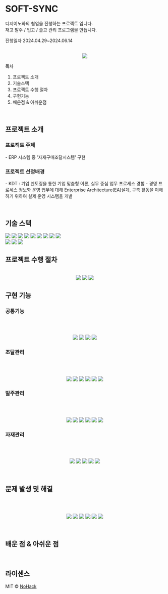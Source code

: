 
# SOFT-SYNC

<p>디지이노와의 협업을 진행하는 프로젝트 입니다. <br> 
재고 발주 / 입고 / 출고 관리 프로그램을 만듭니다.</p>
<p> 진행일자 2024.04.29~2024.06.14</p>

<p align="center">
  <br>
  <img src="https://github.com/SOFT-SYNC/SOFT-SYNC/assets/158006769/f27315be-b73f-4a20-983e-c4eaef4e28da">
  <br>
</p>

목차
01. 프로젝트 소개
02. 기술스택
03. 프로젝트 수행 절차
04. 구현기능
05. 배운점 & 아쉬운점
<br>

## 프로젝트 소개

### 프로젝트 주제
\- ERP 시스템 중 '자재구매조달시스템' 구현

### 프로젝트 선정배경
\- KDT : 기업 멘토링을 통한 기업 맞춤형 이론, 실무 중심 업무 프로세스 경험
\- 경영 프로세스 정보화 운영 업무에 대해 Enterprise Architecture(EA)설계, 구축 활동을 이해하기 위하여 실제 운영 시스템을 개발  


<br>

## 기술 스택
<img src="https://img.shields.io/badge/html5-E34F26?style=for-the-badge&logo=html5&logoColor=white"/>
<img src="https://img.shields.io/badge/css-1572B6?style=for-the-badge&logo=css3&logoColor=white"/>
<img src="https://img.shields.io/badge/javascript-F7DF1E?style=for-the-badge&logo=javascript&logoColor=black"/>
<img src="https://img.shields.io/badge/mariaDB-003545?style=for-the-badge&logo=mariaDB&logoColor=white"/>
<img src="https://img.shields.io/badge/springboot-6DB33F?style=for-the-badge&logo=springboot&logoColor=white"/>
<img src="https://img.shields.io/badge/jquery-0769AD?style=for-the-badge&logo=jquery&logoColor=white"/>

<img src="https://img.shields.io/badge/springsecurity-6DB33F?style=for-the-badge&logo=springsecurity&logoColor=white"/>
<img src="https://img.shields.io/badge/apachetomcat-F8DC75?style=for-the-badge&logo=apachetomcat&logoColor=black"/>
<img src="https://img.shields.io/badge/filezilla-BF0000?style=for-the-badge&logo=filezilla&logoColor=white"/>
<br>
<img src="https://img.shields.io/badge/notion-000000?style=for-the-badge&logo=notion&logoColor=white"/>
<img src="https://img.shields.io/badge/github-181717?style=for-the-badge&logo=github&logoColor=white"/>
<img src="https://img.shields.io/badge/git-F05032?style=for-the-badge&logo=git&logoColor=white"/>

<br>

## 프로젝트 수행 절차
<p align="center">
  <br>
  <img src="https://github.com/SOFT-SYNC/SOFT-SYNC/assets/158006769/eb8e53f9-93d4-4cc8-9434-8da3cc029934">
    <img src="https://github.com/SOFT-SYNC/SOFT-SYNC/assets/158006769/5b5d7560-97f2-48a6-b039-c614bf593839">
    <img src="https://github.com/SOFT-SYNC/SOFT-SYNC/assets/158006769/dd60343d-344b-4535-9e72-978256a4ba24">
  <br>
</p>

## 구현 기능

### 공통기능
<br>
<p align="center">
  <br>
  <img src="https://github.com/SOFT-SYNC/SOFT-SYNC/assets/158006769/f0782da7-7076-474e-a7ad-fe82fb61cae5">
    <img src="https://github.com/SOFT-SYNC/SOFT-SYNC/assets/158006769/499b9dc3-66df-4db6-aa12-14d7931d7903">
    <img src="https://github.com/SOFT-SYNC/SOFT-SYNC/assets/158006769/784e7334-d475-4d5d-a3a2-27260f94952e">
      <img src="https://github.com/SOFT-SYNC/SOFT-SYNC/assets/158006769/527f82aa-2a43-4377-8fca-804f24dc2dd0">

  <br>
</p>

### 조달관리
<br>
<p align="center">
  <br>
  <img src="https://github.com/SOFT-SYNC/SOFT-SYNC/assets/158006769/9ac3dde3-d612-471c-81ac-5ecb3c8d4145)
">
    <img src="https://github.com/SOFT-SYNC/SOFT-SYNC/assets/158006769/5cd60c73-3184-482f-9182-4653f5fbcc2a)
">
    <img src="https://github.com/SOFT-SYNC/SOFT-SYNC/assets/158006769/41095449-aaa9-4273-b659-d006a3ee2739)
">
      <img src="https://github.com/SOFT-SYNC/SOFT-SYNC/assets/158006769/c36fc063-75cd-40df-86a0-cc6117930df9)
">
     <img src="https://github.com/SOFT-SYNC/SOFT-SYNC/assets/158006769/75ddd8c1-ead3-407c-8359-364009ac5fba)
">
     <img src="https://github.com/SOFT-SYNC/SOFT-SYNC/assets/158006769/1f659248-d9bd-4eed-bbb2-f068e736bd9b)

">


  <br>
</p>

### 발주관리
<br>
<p align="center">
  <br>
    <img src="https://github.com/SOFT-SYNC/SOFT-SYNC/assets/158006769/c5d96c62-1d56-4231-9259-56ce3c5d4969">
  <img src="https://github.com/SOFT-SYNC/SOFT-SYNC/assets/158006769/8f9a5f7b-4cd2-4bf7-9001-8197fa2de407">
    <img src="https://github.com/SOFT-SYNC/SOFT-SYNC/assets/158006769/66233fd4-e1eb-42ec-b7f6-59df11512fa1">
      <img src="https://github.com/SOFT-SYNC/SOFT-SYNC/assets/158006769/e266c5a7-1dbe-4ad8-a1a8-6b7140f9c666">
     <img src="https://github.com/SOFT-SYNC/SOFT-SYNC/assets/158006769/85ce0d31-1a7b-43dc-a311-5c7c4ad74e99">
     <img src="https://github.com/SOFT-SYNC/SOFT-SYNC/assets/158006769/3f25fa74-538c-4c0b-9558-7a73266faf88">

  <br>
</p>

### 자재관리
<br>
<p align="center">
  <br>
    <img src="https://github.com/SOFT-SYNC/SOFT-SYNC/assets/158006769/229cf177-24a3-4798-afbe-5a577cefcc7a)">
    <img src="https://github.com/SOFT-SYNC/SOFT-SYNC/assets/158006769/cc1686ea-1fdd-4e35-98fd-26e6797cb7e9)">
    <img src="https://github.com/SOFT-SYNC/SOFT-SYNC/assets/158006769/629fb554-a1ac-43b9-a8b0-2933d3a98078)">
    <img src="https://github.com/SOFT-SYNC/SOFT-SYNC/assets/158006769/6976752c-6c11-425e-8202-dffd20c5f924)">
    <img src="https://github.com/SOFT-SYNC/SOFT-SYNC/assets/158006769/41ccdd2b-87cd-4248-8ee9-21d2c7156215)">
  <br>
</p>

<br>


## 문제 발생 및 해결
<br>
<p align="center">
  <br>
    <img src="https://github.com/SOFT-SYNC/SOFT-SYNC/assets/158006769/620366a7-bf43-4766-9811-7553c4bc8ca7)">
    <img src="https://github.com/SOFT-SYNC/SOFT-SYNC/assets/158006769/c3fd698e-0b57-4832-a033-be77b209622a)">
    <img src="https://github.com/SOFT-SYNC/SOFT-SYNC/assets/158006769/f135e51f-9805-47f5-86da-31de24e8e7a4)">
    <img src="https://github.com/SOFT-SYNC/SOFT-SYNC/assets/158006769/001b617d-a535-4142-bc7d-c1a37cb00bb4)">
    <img src="https://github.com/SOFT-SYNC/SOFT-SYNC/assets/158006769/42ac0881-eaf7-44c5-ab5b-6aa246210757)">
    <img src="https://github.com/SOFT-SYNC/SOFT-SYNC/assets/158006769/d640e0b7-46fd-453b-aa16-fa541cb650a4)">
  
  <br>
</p>

<br>


## 배운 점 & 아쉬운 점

<p align="justify">

</p>

<br>

## 라이센스

MIT &copy; [NoHack]()
